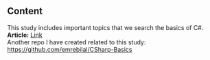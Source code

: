 ## Content
This study includes important topics that we search the basics of C#.  
**Article:** [Link](https://drive.google.com/file/d/1BBhBRu0l533-_dI3Mdd1o2wOeNIJLdCv/view)  
Another repo I have created related to this study: https://github.com/emrebilal/CSharp-Basics
